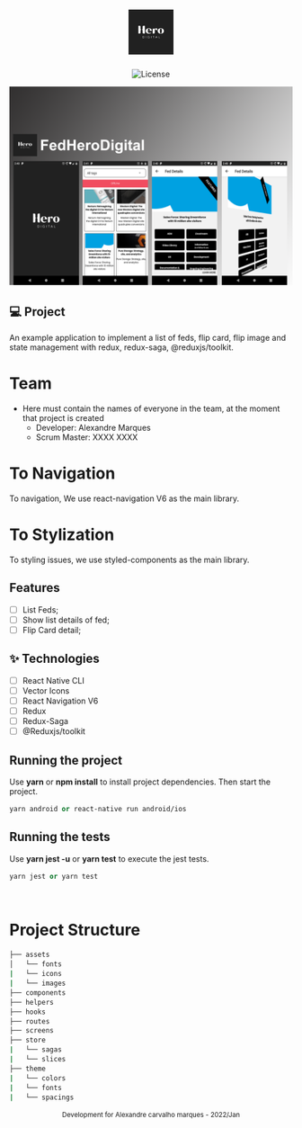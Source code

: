 <h1 align="center">
  <img alt="FedDigital" height="80" title="Plant Manager" src=".github/logo.png" />
</h1>

<p align="center">
  <img alt="License" src="https://img.shields.io/static/v1?label=license&message=MIT&color=E51C44&labelColor=0A1033">
</p>

![cover](.github/cover.png?style=flat)

## 💻 Project

An example application to implement a list of feds, flip card, flip image and
state management with redux, redux-saga, @reduxjs/toolkit.

# Team

- Here must contain the names of everyone in the team, at the moment that
  project is created
  - Developer: Alexandre Marques
  - Scrum Master: XXXX XXXX

# To Navigation

To navigation, We use react-navigation V6 as the main library.

# To Stylization

To styling issues, we use styled-components as the main library.

## Features

- [ ] List Feds;
- [ ] Show list details of fed;
- [ ] Flip Card detail;

## ✨ Technologies

- [ ] React Native CLI
- [ ] Vector Icons
- [ ] React Navigation V6
- [ ] Redux
- [ ] Redux-Saga
- [ ] @Reduxjs/toolkit

## Running the project

Use **yarn** or **npm install** to install project dependencies. Then start the
project.

```cl
yarn android or react-native run android/ios
```

## Running the tests

Use **yarn jest -u** or **yarn test** to execute the jest tests.

```cl
yarn jest or yarn test
```

<br />

# Project Structure

```bash
├── assets
│   └── fonts
|   └── icons
|   └── images
├── components
├── helpers
├── hooks
├── routes
├── screens
├── store
|   └── sagas
|   └── slices
├── theme
|   └── colors
|   └── fonts
|   └── spacings
```

<div align="center">
  <small>Development for Alexandre carvalho marques - 2022/Jan</small>
</div>
